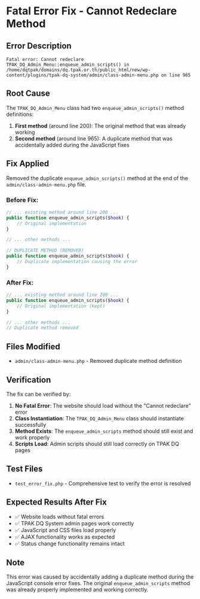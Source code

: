 # Fatal Error Fix - Cannot Redeclare Method

## Error Description
```
Fatal error: Cannot redeclare TPAK_DQ_Admin_Menu::enqueue_admin_scripts() in 
/home/dqtpak/domains/dq.tpak.or.th/public_html/new/wp-content/plugins/tpak-dq-system/admin/class-admin-menu.php on line 965
```

## Root Cause
The `TPAK_DQ_Admin_Menu` class had two `enqueue_admin_scripts()` method definitions:

1. **First method** (around line 200): The original method that was already working
2. **Second method** (around line 965): A duplicate method that was accidentally added during the JavaScript fixes

## Fix Applied
Removed the duplicate `enqueue_admin_scripts()` method at the end of the `admin/class-admin-menu.php` file.

### Before Fix:
```php
// ... existing method around line 200 ...
public function enqueue_admin_scripts($hook) {
    // Original implementation
}

// ... other methods ...

// DUPLICATE METHOD (REMOVED)
public function enqueue_admin_scripts($hook) {
    // Duplicate implementation causing the error
}
```

### After Fix:
```php
// ... existing method around line 200 ...
public function enqueue_admin_scripts($hook) {
    // Original implementation (kept)
}

// ... other methods ...
// Duplicate method removed
```

## Files Modified
- `admin/class-admin-menu.php` - Removed duplicate method definition

## Verification
The fix can be verified by:

1. **No Fatal Error**: The website should load without the "Cannot redeclare" error
2. **Class Instantiation**: The `TPAK_DQ_Admin_Menu` class should instantiate successfully
3. **Method Exists**: The `enqueue_admin_scripts` method should still exist and work properly
4. **Scripts Load**: Admin scripts should still load correctly on TPAK DQ pages

## Test Files
- `test_error_fix.php` - Comprehensive test to verify the error is resolved

## Expected Results After Fix
- ✅ Website loads without fatal errors
- ✅ TPAK DQ System admin pages work correctly
- ✅ JavaScript and CSS files load properly
- ✅ AJAX functionality works as expected
- ✅ Status change functionality remains intact

## Note
This error was caused by accidentally adding a duplicate method during the JavaScript console error fixes. The original `enqueue_admin_scripts` method was already properly implemented and working correctly.